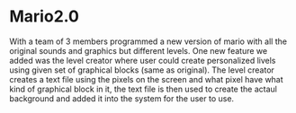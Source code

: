 # Mario2.0

With a team of 3 members programmed a new version of mario with all the original sounds and graphics but different levels. 
One new feature we added was the level creator where user could create personalized livels using given set of graphical blocks (same as original).
The level creator creates a text file using the pixels on the screen and what pixel have what kind of graphical block in it, the text file is then used to create the actaul background and added it into the system for the user to use.
